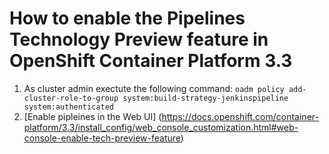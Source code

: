 # How to enable the Pipelines Technology Preview feature in OpenShift Container Platform 3.3

1. As cluster admin exectute the following command:
`oadm policy add-cluster-role-to-group system:build-strategy-jenkinspipeline system:authenticated`
2. [Enable pipleines in the Web UI] (https://docs.openshift.com/container-platform/3.3/install_config/web_console_customization.html#web-console-enable-tech-preview-feature)
